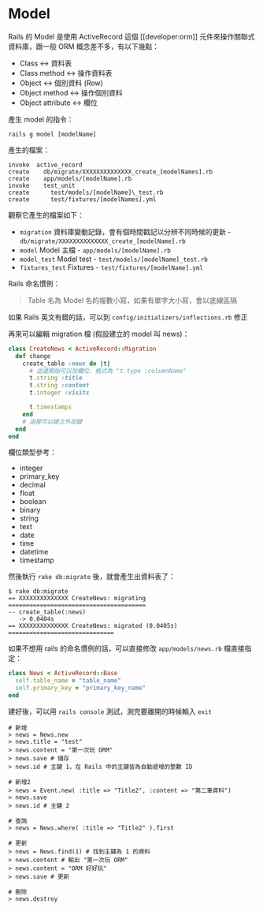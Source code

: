 # Model

Rails 的 Model 是使用 ActiveRecord 這個 [[developer:orm]] 元件來操作關聯式資料庫，跟一般 ORM 概念差不多，有以下幾點：

* Class <-> 資料表
* Class method <-> 操作資料表
* Object <-> 個別資料 (Row)
* Object method <-> 操作個別資料
* Object attribute <-> 欄位

產生 model 的指令：

    rails g model [modelName]

產生的檔案：

    invoke  active_record
    create    db/migrate/XXXXXXXXXXXXXX_create_[modelNames].rb
    create    app/models/[modelName].rb
    invoke    test_unit
    create      test/models/[modelName]\_test.rb
    create      test/fixtures/[modelNames].yml

觀察它產生的檔案如下：

  * `migration` 資料庫變動記錄，會有個時間戳記以分辨不同時候的更新 - `db/migrate/XXXXXXXXXXXXXX_create_[modelName].rb`
  * `model` Model 主檔 - `app/models/[modelName].rb`
  * `model_test` Model test - `test/models/[modelName]_test.rb`
  * `fixtures_test` Fixtures - `test/fixtures/[modelName].yml`

Rails 命名慣例：

> Table 名為 Model 名的複數小寫，如果有單字大小寫，會以底線區隔

如果 Rails 英文有錯的話，可以到 `config/initializers/inflections.rb` 修正

再來可以編輯 migration 檔 (假設建立的 model 叫 news)：

```ruby
class CreateNews < ActiveRecord::Migration
  def change
    create_table :news do |t|
      # 這邊開始可以加欄位，格式為 "t.type :columnName"
      t.string :title
      t.string :content
      t.integer :visits

      t.timestamps
    end
    # 這裡可以建立外部鍵
  end
end
```

欄位類型參考：

* integer
* primary_key
* decimal
* float
* boolean
* binary
* string
* text
* date
* time
* datetime
* timestamp

然後執行 `rake db:migrate` 後，就會產生出資料表了：

```
$ rake db:migrate
== XXXXXXXXXXXXXX CreateNews: migrating =======================================
-- create_table(:news)
   -> 0.0404s
== XXXXXXXXXXXXXX CreateNews: migrated (0.0405s) ==============================
```

如果不想用 rails 的命名慣例的話，可以直接修改 `app/models/news.rb` 檔直接指定：

```ruby
class News < ActiveRecord::Base
  self.table_name = "table_name"
  self.primary_key = "primary_key_name"
end
```

建好後，可以用 `rails console` 測試，測完要離開的時候輸入 `exit`

```
# 新增
> news = News.new
> news.title = "test"
> news.content = "第一次玩 ORM"
> news.save # 儲存
> news.id # 主鍵 1，在 Rails 中的主鍵皆為自動遞增的整數 ID

# 新增2
> news = Event.new( :title => "Title2", :content => "第二筆資料")
> news.save
> news.id # 主鍵 2

# 查詢
> news = News.where( :title => "Title2" ).first

# 更新
> news = News.find(1) # 找到主鍵為 1 的資料
> news.content # 輸出 "第一次玩 ORM"
> news.content = "ORM 好好玩"
> news.save # 更新

# 刪除
> news.destroy
```
